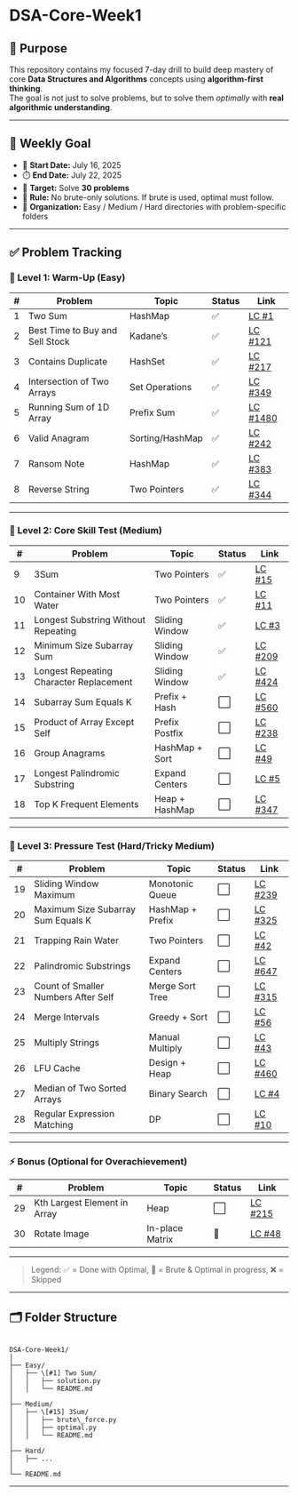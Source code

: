 # DSA-Core-Week1

## 📌 Purpose
This repository contains my focused 7-day drill to build deep mastery of core **Data Structures and Algorithms** concepts using **algorithm-first thinking**.  
The goal is not just to solve problems, but to solve them *optimally* with **real algorithmic understanding**.

---

## 🎯 Weekly Goal
- 📅 **Start Date:** July 16, 2025
- ⏱️ **End Date:** July 22, 2025
- 🧮 **Target:** Solve **30 problems**
- 🧠 **Rule:** No brute-only solutions. If brute is used, optimal must follow.
- 📁 **Organization:** Easy / Medium / Hard directories with problem-specific folders

---

## ✅ Problem Tracking

### 📘 Level 1: Warm-Up (Easy)

| #  | Problem                                | Topic           | Status | Link |
|----|----------------------------------------|------------------|--------|------|
| 1  | Two Sum                                | HashMap          | ✅      | [LC #1](https://leetcode.com/problems/two-sum) |
| 2  | Best Time to Buy and Sell Stock        | Kadane’s         | ✅      | [LC #121](https://leetcode.com/problems/best-time-to-buy-and-sell-stock) |
| 3  | Contains Duplicate                     | HashSet          | ✅      | [LC #217](https://leetcode.com/problems/contains-duplicate) |
| 4  | Intersection of Two Arrays             | Set Operations   | ✅      | [LC #349](https://leetcode.com/problems/intersection-of-two-arrays) |
| 5  | Running Sum of 1D Array                | Prefix Sum       | ✅      | [LC #1480](https://leetcode.com/problems/running-sum-of-1d-array) |
| 6  | Valid Anagram                          | Sorting/HashMap  | ✅      | [LC #242](https://leetcode.com/problems/valid-anagram) |
| 7  | Ransom Note                            | HashMap          | ✅      | [LC #383](https://leetcode.com/problems/ransom-note) |
| 8  | Reverse String                         | Two Pointers     | ✅      | [LC #344](https://leetcode.com/problems/reverse-string) |

---

### 📙 Level 2: Core Skill Test (Medium)

| #  | Problem                                | Topic             | Status | Link |
|----|----------------------------------------|--------------------|--------|------|
| 9  | 3Sum                                   | Two Pointers       | ✅      | [LC #15](https://leetcode.com/problems/3sum) |
| 10 | Container With Most Water              | Two Pointers       | ✅      | [LC #11](https://leetcode.com/problems/container-with-most-water) |
| 11 | Longest Substring Without Repeating    | Sliding Window     | ✅      | [LC #3](https://leetcode.com/problems/longest-substring-without-repeating-characters) |
| 12 | Minimum Size Subarray Sum              | Sliding Window     | ✅      | [LC #209](https://leetcode.com/problems/minimum-size-subarray-sum) |
| 13 | Longest Repeating Character Replacement| Sliding Window     | ✅      | [LC #424](https://leetcode.com/problems/longest-repeating-character-replacement) |
| 14 | Subarray Sum Equals K                  | Prefix + Hash      | ⬜      | [LC #560](https://leetcode.com/problems/subarray-sum-equals-k) |
| 15 | Product of Array Except Self           | Prefix Postfix     | ⬜      | [LC #238](https://leetcode.com/problems/product-of-array-except-self) |
| 16 | Group Anagrams                         | HashMap + Sort     | ⬜      | [LC #49](https://leetcode.com/problems/group-anagrams) |
| 17 | Longest Palindromic Substring          | Expand Centers     | ⬜      | [LC #5](https://leetcode.com/problems/longest-palindromic-substring) |
| 18 | Top K Frequent Elements                | Heap + HashMap     | ⬜      | [LC #347](https://leetcode.com/problems/top-k-frequent-elements) |

---

### 📕 Level 3: Pressure Test (Hard/Tricky Medium)

| #  | Problem                                | Topic              | Status | Link |
|----|----------------------------------------|---------------------|--------|------|
| 19 | Sliding Window Maximum                 | Monotonic Queue     | ⬜      | [LC #239](https://leetcode.com/problems/sliding-window-maximum) |
| 20 | Maximum Size Subarray Sum Equals K     | HashMap + Prefix    | ⬜      | [LC #325](https://leetcode.com/problems/maximum-size-subarray-sum-equals-k) |
| 21 | Trapping Rain Water                    | Two Pointers        | ⬜      | [LC #42](https://leetcode.com/problems/trapping-rain-water) |
| 22 | Palindromic Substrings                 | Expand Centers      | ⬜      | [LC #647](https://leetcode.com/problems/palindromic-substrings) |
| 23 | Count of Smaller Numbers After Self    | Merge Sort Tree     | ⬜      | [LC #315](https://leetcode.com/problems/count-of-smaller-numbers-after-self) |
| 24 | Merge Intervals                        | Greedy + Sort       | ⬜      | [LC #56](https://leetcode.com/problems/merge-intervals) |
| 25 | Multiply Strings                       | Manual Multiply     | ⬜      | [LC #43](https://leetcode.com/problems/multiply-strings) |
| 26 | LFU Cache                              | Design + Heap       | ⬜      | [LC #460](https://leetcode.com/problems/lfu-cache) |
| 27 | Median of Two Sorted Arrays            | Binary Search       | ⬜      | [LC #4](https://leetcode.com/problems/median-of-two-sorted-arrays) |
| 28 | Regular Expression Matching            | DP                  | ⬜      | [LC #10](https://leetcode.com/problems/regular-expression-matching) |

---

### ⚡ Bonus (Optional for Overachievement)

| #  | Problem                                | Topic           | Status | Link |
|----|----------------------------------------|------------------|--------|------|
| 29 | Kth Largest Element in Array           | Heap             | ⬜      | [LC #215](https://leetcode.com/problems/kth-largest-element-in-an-array) |
| 30 | Rotate Image                           | In-place Matrix   | 🔄      | [LC #48](https://leetcode.com/problems/rotate-image) |

---
> Legend: ✅ = Done with Optimal, 🔄 = Brute & Optimal in progress, ❌ = Skipped

---

## 🗂️ Folder Structure

```

DSA-Core-Week1/
│
├── Easy/
│   ├── \[#1] Two Sum/
│   │   ├── solution.py
│   │   └── README.md
│
├── Medium/
│   ├── \[#15] 3Sum/
│   │   ├── brute\_force.py
│   │   ├── optimal.py
│   │   └── README.md
│
├── Hard/
│   ├── ...
│
└── README.md

````

---

